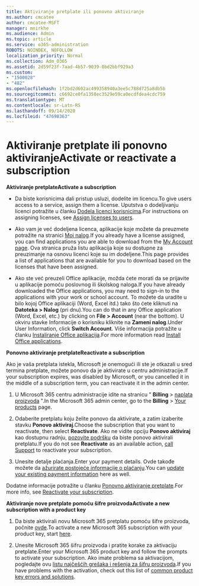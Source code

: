 ```yaml
---
title: Aktiviranje pretplate ili ponovno aktiviranje
ms.author: cmcatee
author: cmcatee-MSFT
manager: mnirkhe
ms.audience: Admin
ms.topic: article
ms.service: o365-administration
ROBOTS: NOINDEX, NOFOLLOW
localization_priority: Normal
ms.collection: Adm_O365
ms.assetid: 2d59f23f-7aad-4b57-9039-0bd2bbf929a3
ms.custom:
- "1500028"
- "482"
ms.openlocfilehash: 1f2bd2d602ac499358940a3ee5c788d725a8db5b
ms.sourcegitcommit: c6692ce0fa1358ec3529e59ca0ecdfdea4cdc759
ms.translationtype: MT
ms.contentlocale: sr-Latn-RS
ms.lasthandoff: 09/14/2020
ms.locfileid: "47698363"
---
```

# <a name="activate-or-reactivate-a-subscription"></a><span data-ttu-id="1e3df-102">Aktiviranje pretplate ili ponovno aktiviranje</span><span class="sxs-lookup"><span data-stu-id="1e3df-102">Activate or reactivate a subscription</span></span>

<span data-ttu-id="1e3df-103">**Aktiviranje pretplate**</span><span class="sxs-lookup"><span data-stu-id="1e3df-103">**Activate a subscription**</span></span>

- <span data-ttu-id="1e3df-104">Da biste korisnicima dali pristup usluzi, dodelite im licencu.</span><span class="sxs-lookup"><span data-stu-id="1e3df-104">To give users access to a service, assign them a license.</span></span> <span data-ttu-id="1e3df-105">Uputstva o dodeljivanju licenci potražite u članku [Dodela licenci korisnicima](https://docs.microsoft.com/microsoft-365/admin/manage/assign-licenses-to-users).</span><span class="sxs-lookup"><span data-stu-id="1e3df-105">For instructions on assigning licenses, see [Assign licenses to users](https://docs.microsoft.com/microsoft-365/admin/manage/assign-licenses-to-users).</span></span>

- <span data-ttu-id="1e3df-106">Ako vam je već dodeljena licenca, aplikacije koje možete da preuzmete potražite na stranici [Moj nalog](https://portal.office.com/account/#installs).</span><span class="sxs-lookup"><span data-stu-id="1e3df-106">If you already have a license assigned, you can find applications you are able to download from the [My Account page](https://portal.office.com/account/#installs).</span></span> <span data-ttu-id="1e3df-107">Ova stranica pruža listu aplikacija koje su dostupne za preuzimanje na osnovu licenci koje su im dodeljene.</span><span class="sxs-lookup"><span data-stu-id="1e3df-107">This page provides a list of applications that are available for you to download based on the licenses that have been assigned.</span></span>

- <span data-ttu-id="1e3df-108">Ako ste već preuzeli Office aplikacije, možda ćete morati da se prijavite u aplikacije pomoću poslovnog ili školskog naloga.</span><span class="sxs-lookup"><span data-stu-id="1e3df-108">If you have already downloaded the Office applications, you may need to sign-in to the applications with your work or school account.</span></span> <span data-ttu-id="1e3df-109">To možete da uradite u bilo kojoj Office aplikaciji (Word, Excel itd.) tako što ćete kliknuti na **Datoteka > Nalog** (pri dnu).</span><span class="sxs-lookup"><span data-stu-id="1e3df-109">You can do that in any Office application (Word, Excel, etc.) by clicking on **File > Account** (near the bottom).</span></span> <span data-ttu-id="1e3df-110">U okviru stavke Informacije o korisniku kliknite na **Zameni nalog**.</span><span class="sxs-lookup"><span data-stu-id="1e3df-110">Under User Information, click **Switch Account**.</span></span> <span data-ttu-id="1e3df-111">Više informacija potražite u članku [Instaliranje Office aplikacija](https://docs.microsoft.com/microsoft-365/admin/setup/install-applications).</span><span class="sxs-lookup"><span data-stu-id="1e3df-111">For more information read [Install Office applications](https://docs.microsoft.com/microsoft-365/admin/setup/install-applications).</span></span>

<span data-ttu-id="1e3df-112">**Ponovno aktiviranje pretplate**</span><span class="sxs-lookup"><span data-stu-id="1e3df-112">**Reactivate a subscription**</span></span>

<span data-ttu-id="1e3df-113">Ako je vaša pretplata istekla, Microsoft je onemogući ili ste je otkazali u sred termina pretplate, možete ponovo da je aktivirate u centru administracije.</span><span class="sxs-lookup"><span data-stu-id="1e3df-113">If your subscription expires, was disabled by Microsoft, or you cancelled it in the middle of a subscription term, you can reactivate it in the admin center.</span></span>
  
1. <span data-ttu-id="1e3df-114">U Microsoft 365 centru administracije idite na stranicu " **Billing**  >  [naplata proizvoda](https://go.microsoft.com/fwlink/p/?linkid=842054) ".</span><span class="sxs-lookup"><span data-stu-id="1e3df-114">In the Microsoft 365 admin center, go to the **Billing** > [Your products](https://go.microsoft.com/fwlink/p/?linkid=842054) page.</span></span>

2. <span data-ttu-id="1e3df-115">Odaberite pretplatu koju želite ponovo da aktivirate, a zatim izaberite stavku **Ponovo aktiviraj**.</span><span class="sxs-lookup"><span data-stu-id="1e3df-115">Choose the subscription that you want to reactivate, then select **Reactivate**.</span></span> <span data-ttu-id="1e3df-116">Ako ne vidite opciju **Ponovo aktiviraj** kao dostupnu radnju, [pozovite podršku](https://docs.microsoft.com/microsoft-365/admin/contact-support-for-business-products) da biste ponovo aktivirali pretplatu.</span><span class="sxs-lookup"><span data-stu-id="1e3df-116">If you do not see **Reactivate** as an available action, [call Support](https://docs.microsoft.com/microsoft-365/admin/contact-support-for-business-products) to reactivate your subscription.</span></span>

3. <span data-ttu-id="1e3df-117">Unesite detalje plaćanja.</span><span class="sxs-lookup"><span data-stu-id="1e3df-117">Enter your payment details.</span></span> <span data-ttu-id="1e3df-118">Ovde takođe možete da [ažurirate postojeće informacije o plaćanju](https://docs.microsoft.com/microsoft-365/commerce/billing-and-payments/manage-payment-methods).</span><span class="sxs-lookup"><span data-stu-id="1e3df-118">You can [update your existing payment information](https://docs.microsoft.com/microsoft-365/commerce/billing-and-payments/manage-payment-methods) here as well.</span></span>

<span data-ttu-id="1e3df-119">Dodatne informacije potražite u članku [Ponovno aktiviranje pretplate](https://docs.microsoft.com/microsoft-365/commerce/subscriptions/reactivate-your-subscription).</span><span class="sxs-lookup"><span data-stu-id="1e3df-119">For more info, see [Reactivate your subscription](https://docs.microsoft.com/microsoft-365/commerce/subscriptions/reactivate-your-subscription).</span></span>

<span data-ttu-id="1e3df-120">**Aktiviranje nove pretplate pomoću šifre proizvoda**</span><span class="sxs-lookup"><span data-stu-id="1e3df-120">**Activate a new subscription with a product key**</span></span>

1. <span data-ttu-id="1e3df-121">Da biste aktivirali novu Microsoft 365 pretplatu pomoću šifre proizvoda, počnite [ovde](https://support.office.com/article/where-to-enter-your-office-product-key-0a82e5ae-739e-4b92-a6f4-2ec780c185db).</span><span class="sxs-lookup"><span data-stu-id="1e3df-121">To activate a new Microsoft 365 subscription with your product key, start [here](https://support.office.com/article/where-to-enter-your-office-product-key-0a82e5ae-739e-4b92-a6f4-2ec780c185db).</span></span>

2. <span data-ttu-id="1e3df-122">Unesite Microsoft 365 šifru proizvoda i pratite korake za aktivaciju pretplate.</span><span class="sxs-lookup"><span data-stu-id="1e3df-122">Enter your Microsoft 365 product key and follow the prompts to activate your subscription.</span></span> <span data-ttu-id="1e3df-123">Ako imate problema sa aktivacijom, pogledajte ovu [listu najčešćih grešaka i rešenja za šifru proizvoda](https://docs.microsoft.com/microsoft-365/commerce/product-key-errors-and-solutions).</span><span class="sxs-lookup"><span data-stu-id="1e3df-123">If you have problems with the activation, check out this list of [common product key errors and solutions](https://docs.microsoft.com/microsoft-365/commerce/product-key-errors-and-solutions).</span></span>
